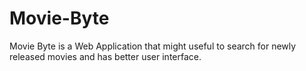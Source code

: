 # Movie-Byte
Movie Byte is a Web Application that might useful to search for newly released movies and has better user interface.
